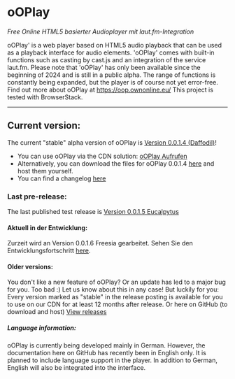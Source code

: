 # oOPlay
 _Free Online HTML5 basierter Audioplayer mit laut.fm-Integration_

 oOPlay' is a web player based on HTML5 audio playback that can be used as a playback interface for audio elements. 'oOPlay' comes with built-in functions such as casting by cast.js and an integration of the service laut.fm.
Please note that 'oOPlay' has only been available since the beginning of 2024 and is still in a public alpha. The range of functions is constantly being expanded, but the player is of course not yet error-free.
Find out more about oOPlay at https://oop.ownonline.eu/ 
This project is tested with BrowserStack.

---

## Current version:
The current "stable" alpha version of oOPlay is [Version 0.0.1.4 (Daffodil)](https://github.com/ownOnline/oOPlay/releases/tag/v0.0.1.4)!
- You can use oOPlay via the CDN solution: [oOPlay Aufrufen](https://oop.ownonline.eu/play?lfmstream=simliveradio) 
- Alternatively, you can download the files for oOPlay 0.0.1.4 [here](https://github.com/ownOnline/oOPlay/tree/02eb49ab78957ceabb127d903c06f797055572d5/Releases/0-0-1-4)  and host them yourself.
- You can find a changelog [here](https://github.com/ownOnline/oOPlay/blob/e2cdd11398e8cf01043fa619d98725c5afdf9c53/Releases/0-0-1-4/chnagelog.txt)

### Last pre-release:
The last published test release is [Version 0.0.1.5 Eucalpytus](https://github.com/ownOnline/oOPlay/releases/tag/v0.0.1.5)

#### Aktuell in der Entwicklung:
Zurzeit wird an Version 0.0.1.6 Freesia gearbeitet. Sehen Sie den Entwicklungsfortschritt [here](https://github.com/ownOnline/oOPlay/tree/e2cdd11398e8cf01043fa619d98725c5afdf9c53/Releases/_currentdevcandidate).

#### Older versions:
You don't like a new feature of oOPlay? Or an update has led to a major bug for you. Too bad :) Let us know about this in any case! But luckily for you: Every version marked as "stable" in the release posting is available for you to use on our CDN for at least 12 months after release. Or here on GitHub (to download and host)
[View releases](https://github.com/ownOnline/oOPlay/tree/5138d839dcd4c16109190545cc2a1111e8a4cb6b/Releases)

##### Language information:
oOPlay is currently being developed mainly in German. However, the documentation here on GitHub has recently been in English only. It is planned to include language support in the player. In addition to German, English will also be integrated into the interface.
